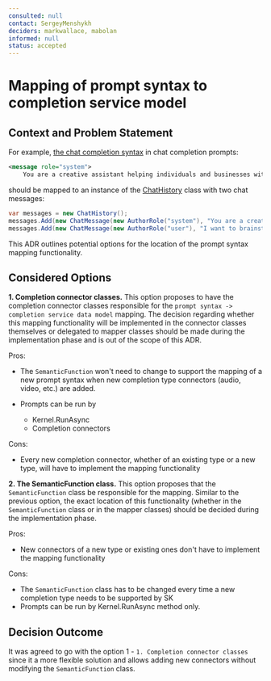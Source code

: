 ```yaml
---
consulted: null
contact: SergeyMenshykh
deciders: markwallace, mabolan
informed: null
status: accepted
---
```


# Mapping of prompt syntax to completion service model

## Context and Problem Statement

For example, [the chat completion syntax](https://github.com/microsoft/semantic-kernel/blob/main/docs/decisions/0014-chat-completion-roles-in-prompt.md) in chat completion prompts:

```xml {"id":"01J6KQ4X95SWVAHSNMREEGWABW"}
<message role="system">
    You are a creative assistant helping individuals and businesses with their innovative projects.
```

should be mapped to an instance of the [ChatHistory](https://github.com/microsoft/semantic-kernel/blob/main/dotnet/src/SemanticKernel.Abstractions/AI/ChatCompletion/ChatHistory.cs) class with two chat messages:

```csharp {"id":"01J6KQ4X95SWVAHSNMRGRPQ5NX"}
var messages = new ChatHistory();
messages.Add(new ChatMessage(new AuthorRole("system"), "You are a creative assistant helping individuals and businesses with their innovative projects."));
messages.Add(new ChatMessage(new AuthorRole("user"), "I want to brainstorm the idea of {{$input}}"));
```

This ADR outlines potential options for the location of the prompt syntax mapping functionality.

## Considered Options

**1. Completion connector classes.** This option proposes to have the completion connector classes responsible for the `prompt syntax -> completion service data model` mapping. The decision regarding whether this mapping functionality will be implemented in the connector classes themselves or delegated to mapper classes should be made during the implementation phase and is out of the scope of this ADR.

Pros:

- The `SemanticFunction` won't need to change to support the mapping of a new prompt syntax when new completion type connectors (audio, video, etc.) are added.
- Prompts can be run by

   - Kernel.RunAsync
   - Completion connectors

Cons:

- Every new completion connector, whether of an existing type or a new type, will have to implement the mapping functionality

**2. The SemanticFunction class.** This option proposes that the `SemanticFunction` class be responsible for the mapping. Similar to the previous option, the exact location of this functionality (whether in the `SemanticFunction` class or in the mapper classes) should be decided during the implementation phase.

Pros:

- New connectors of a new type or existing ones don't have to implement the mapping functionality

Cons:

- The `SemanticFunction` class has to be changed every time a new completion type needs to be supported by SK
- Prompts can be run by Kernel.RunAsync method only.

## Decision Outcome

It was agreed to go with the option 1 - `1. Completion connector classes` since it a more flexible solution and allows adding new connectors without modifying the `SemanticFunction` class.
